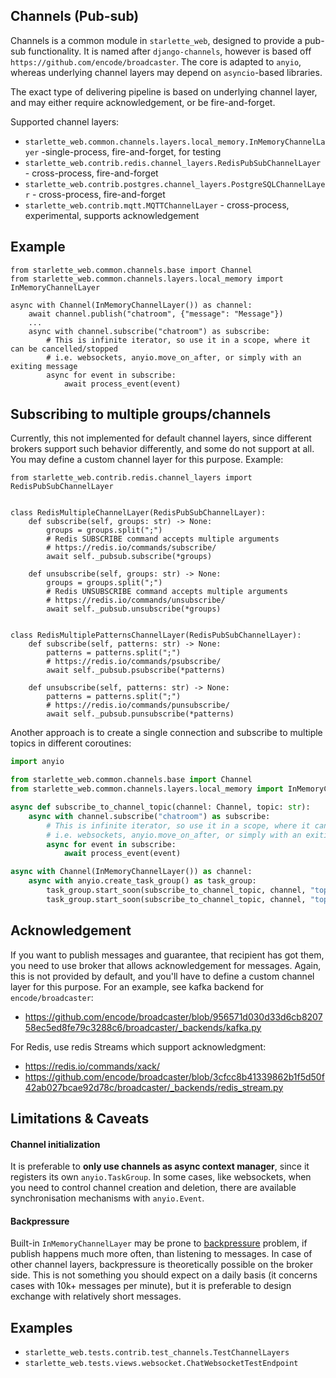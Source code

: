 ## Channels (Pub-sub)

Channels is a common module in `starlette_web`, designed to provide a pub-sub functionality.
It is named after `django-channels`, however is based off `https://github.com/encode/broadcaster`.
The core is adapted to `anyio`, whereas underlying channel layers may depend on `asyncio`-based libraries.

The exact type of delivering pipeline is based on underlying channel layer, and may either require
acknowledgement, or be fire-and-forget.

Supported channel layers:

- `starlette_web.common.channels.layers.local_memory.InMemoryChannelLayer` -single-process, fire-and-forget, for testing
- `starlette_web.contrib.redis.channel_layers.RedisPubSubChannelLayer` - cross-process, fire-and-forget
- `starlette_web.contrib.postgres.channel_layers.PostgreSQLChannelLayer` - cross-process, fire-and-forget
- `starlette_web.contrib.mqtt.MQTTChannelLayer` - cross-process, experimental, supports acknowledgement

## Example

```python3
from starlette_web.common.channels.base import Channel
from starlette_web.common.channels.layers.local_memory import InMemoryChannelLayer

async with Channel(InMemoryChannelLayer()) as channel:
    await channel.publish("chatroom", {"message": "Message"})
    ...
    async with channel.subscribe("chatroom") as subscribe:
        # This is infinite iterator, so use it in a scope, where it can be cancelled/stopped
        # i.e. websockets, anyio.move_on_after, or simply with an exiting message
        async for event in subscribe:
            await process_event(event)
```

## Subscribing to multiple groups/channels

Currently, this not implemented for default channel layers, 
since different brokers support such behavior differently, 
and some do not support at all. 
You may define a custom channel layer for this purpose. Example:

```python3
from starlette_web.contrib.redis.channel_layers import RedisPubSubChannelLayer


class RedisMultipleChannelLayer(RedisPubSubChannelLayer):
    def subscribe(self, groups: str) -> None:
        groups = groups.split(";")
        # Redis SUBSCRIBE command accepts multiple arguments
        # https://redis.io/commands/subscribe/
        await self._pubsub.subscribe(*groups)

    def unsubscribe(self, groups: str) -> None:
        groups = groups.split(";")
        # Redis UNSUBSCRIBE command accepts multiple arguments
        # https://redis.io/commands/unsubscribe/
        await self._pubsub.unsubscribe(*groups)


class RedisMultiplePatternsChannelLayer(RedisPubSubChannelLayer):
    def subscribe(self, patterns: str) -> None:
        patterns = patterns.split(";")
        # https://redis.io/commands/psubscribe/
        await self._pubsub.psubscribe(*patterns)

    def unsubscribe(self, patterns: str) -> None:
        patterns = patterns.split(";")
        # https://redis.io/commands/punsubscribe/
        await self._pubsub.punsubscribe(*patterns)
```

Another approach is to create a single connection and subscribe to multiple topics in different coroutines:

```python
import anyio

from starlette_web.common.channels.base import Channel
from starlette_web.common.channels.layers.local_memory import InMemoryChannelLayer

async def subscribe_to_channel_topic(channel: Channel, topic: str):
    async with channel.subscribe("chatroom") as subscribe:
        # This is infinite iterator, so use it in a scope, where it can be cancelled/stopped
        # i.e. websockets, anyio.move_on_after, or simply with an exiting message
        async for event in subscribe:
            await process_event(event)

async with Channel(InMemoryChannelLayer()) as channel:
    async with anyio.create_task_group() as task_group:
        task_group.start_soon(subscribe_to_channel_topic, channel, "topic_1")
        task_group.start_soon(subscribe_to_channel_topic, channel, "topic_2")
```

## Acknowledgement

If you want to publish messages and guarantee, that recipient has got them, you need to use
broker that allows acknowledgement for messages. Again, this is not provided by default, and 
you'll have to define a custom channel layer for this purpose. 
For an example, see kafka backend for `encode/broadcaster`:

- https://github.com/encode/broadcaster/blob/956571d030d33d6cb820758ec5ed8fe79c3288c6/broadcaster/_backends/kafka.py

For Redis, use redis Streams which support acknowledgment:  
- https://redis.io/commands/xack/
- https://github.com/encode/broadcaster/blob/3cfcc8b41339862b1f5d50f42ab027bcae92d78c/broadcaster/_backends/redis_stream.py

## Limitations & Caveats

#### Channel initialization

It is preferable to **only use channels as async context manager**, 
since it registers its own `anyio.TaskGroup`.
In some cases, like websockets, when you need to control channel creation and deletion, 
there are available synchronisation mechanisms with `anyio.Event`.

#### Backpressure

Built-in `InMemoryChannelLayer` may be prone to 
[backpressure](https://vorpus.org/blog/some-thoughts-on-asynchronous-api-design-in-a-post-asyncawait-world/#bug-1-backpressure)
problem, if publish happens much more often, than listening to messages. In case of other channel layers,
backpressure is theoretically possible on the broker side. This is not something you should expect on a
daily basis (it concerns cases with 10k+ messages per minute), 
but it is preferable to design exchange with relatively short messages. 

## Examples

- `starlette_web.tests.contrib.test_channels.TestChannelLayers`
- `starlette_web.tests.views.websocket.ChatWebsocketTestEndpoint`

